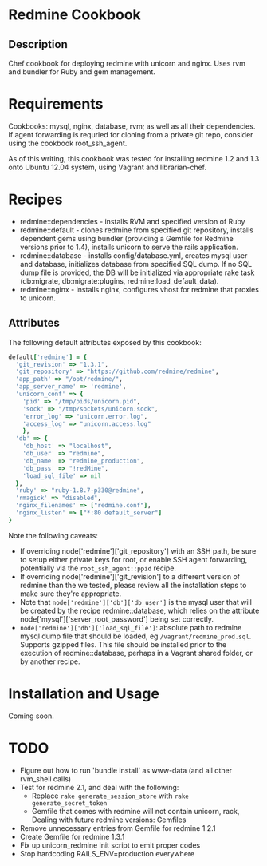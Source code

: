 Redmine Cookbook 
================

Description
-----------

Chef cookbook for deploying redmine with unicorn and nginx. Uses rvm and bundler for Ruby and gem management.

Requirements
============

Cookbooks: mysql, nginx, database, rvm; as well as all their dependencies.
If agent forwarding is requried for cloning from a private git repo, consider using the cookbook root_ssh_agent.

As of this writing, this cookbook was tested for installing redmine 1.2 and 1.3 onto Ubuntu 12.04 system, using Vagrant and librarian-chef.

Recipes
=======

* redmine::dependencies - installs RVM and specified version of Ruby
* redmine::default - clones redmine from specified git repository, installs dependent gems using bundler (providing a Gemfile for Redmine versions prior to 1.4), installs unicorn to serve the rails application.
* redmine::database - installs config/database.yml, creates mysql user and database, initializes database from specified SQL dump. If no SQL dump file is provided, the DB will be initialized via appropriate rake task (db:migrate, db:migrate:plugins, redmine:load_default_data).
* redmine::nginx - installs nginx, configures vhost for redmine that proxies to unicorn.

Attributes
----------

The following default attributes exposed by this cookbook:

```ruby
default['redmine'] = {
  'git_revision' => "1.3.1",
  'git_repository' => "https://github.com/redmine/redmine",
  'app_path' => "/opt/redmine/",
  'app_server_name' => 'redmine',
  'unicorn_conf' => {
    'pid' => "/tmp/pids/unicorn.pid",
    'sock' => "/tmp/sockets/unicorn.sock",
    'error_log' => "unicorn.error.log",
    'access_log' => "unicorn.access.log"
    },
  'db' => {
    'db_host' => "localhost",
    'db_user' => "redmine",
    'db_name' => "redmine_production",
    'db_pass' => "!redMine",
    'load_sql_file' => nil
  },
  'ruby' => "ruby-1.8.7-p330@redmine",
  'rmagick' => "disabled",
  'nginx_filenames' => ["redmine.conf"],
  'nginx_listen' => ["*:80 default_server"]
}
```

Note the following caveats:

* If overriding node['redmine']['git_repository'] with an SSH path, be sure to
  setup either private keys for root, or enable SSH agent forwarding,
  potentially via the `root_ssh_agent::ppid` recipe. 
* If overriding node['redmine']['git_revision'] to a different version of
  redmine than the we tested, please review all the installation steps to make
  sure they're appropriate.
* Note that `node['redmine']['db']['db_user']` is the mysql user that will be
  created by the recipe redmine::database, which relies on the attribute
  node['mysql']['server_root_password'] being set correctly.
* `node['redmine']['db']['load_sql_file']`:  absolute path to redmine mysql
  dump file that should be loaded, eg `/vagrant/redmine_prod.sql`. Supports
  gzipped files. This file should be installed prior to the execution of
  redmine::database, perhaps in a Vagrant shared folder, or by another recipe.

Installation and Usage
======================

Coming soon.

TODO
====

* Figure out how to run 'bundle install' as www-data (and all other rvm_shell calls)
* Test for redmine 2.1, and deal with the following:
  * Replace `rake generate_session_store` with `rake generate_secret_token`
  * Gemfile that comes with redmine will not contain unicorn, rack, Dealing with future redmine versions: Gemfiles 
* Remove unnecessary entries from Gemfile for redmine 1.2.1
* Create Gemfile for redmine 1.3.1
* Fix up unicorn_redmine init script to emit proper codes
* Stop hardcoding RAILS_ENV=production everywhere


